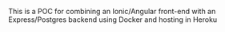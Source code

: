 This is a POC for combining an Ionic/Angular front-end with an Express/Postgres backend using Docker and hosting in Heroku

